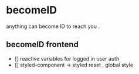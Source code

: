 # becomeID

anything can become ID to reach you .

## becomeID frontend

- [] reactive variables for logged in user auth
- [] styled-component -> styled reset , global style
